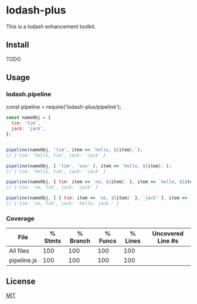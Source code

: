 # lodash-plus
This is a lodash enhancement toolkit.

## Install
TODO

## Usage
### lodash.pipeline
const pipeline = require('lodash-plus/pipeline');

```javascript
const nameObj = {
  tim: 'tim',
  jack: 'jack',
};


pipeline(nameObj, 'tim', item => `hello, ${item}.`);
// { tim: 'hello, tim', jack: 'jack' }

pipeline(nameObj, [ 'tim', 'xxx' ], item => `hello, ${item}.`);
// { tim: 'hello, tim', jack: 'jack' }

pipeline(nameObj, { tim: item => `no, ${item}` }, item => `hello, ${item}.`);
// { tim: 'no, tim', jack: 'jack' }

pipeline(nameObj, [ { tim: item => `no, ${item}` }, 'jack' ], item => `hello, ${item}.`);
// { tim: 'no, tim', jack: 'hello, jack.' }
```

### Coverage
File         |  % Stmts | % Branch |  % Funcs |  % Lines | Uncovered Line #s |
-------------|----------|----------|----------|----------|-------------------|
All files    |      100 |      100 |      100 |      100 |                   |
 pipeline.js |      100 |      100 |      100 |      100 |                   |

## License
[MIT](http://opensource.org/licenses/MIT)

